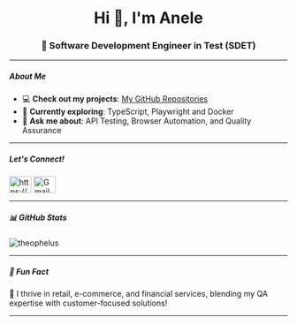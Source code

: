 <h1 align="center">Hi 👋, I'm Anele </h1>

<h3 align="center">🚀 Software Development Engineer in Test (SDET)</h3>

---
##### About Me
- 💻 **Check out my projects**: [My GitHub Repositories](https://github.com/Theophelus?tab=repositories)  
- 🌱 **Currently exploring**: TypeScript, Playwright and Docker  
- 💬 **Ask me about**: API Testing, Browser Automation, and Quality Assurance
----
##### Let's Connect!
  <div align="left">
  <a href="https://linkedin.com/in/https://www.linkedin.com/in/theophelus-tom/" target="blank"><img align="center" src="https://raw.githubusercontent.com/rahuldkjain/github-profile-readme-generator/master/src/images/icons/Social/linked-in-alt.svg" alt="https://www.linkedin.com/in/theophelus-tom/" height="30" width="40" /></a>

   <a href="mailto:aneletom10@gmail.com" target="_blank">
    <img align="center" src="https://img.icons8.com/color/48/000000/gmail-new.png" alt="Gmail" height="30" width="40" />
  </a>

</div>

---

##### 📊 GitHub Stats
<p align="left"> <img src="https://komarev.com/ghpvc/?username=theophelus&label=Profile%20views&color=0e75b6&style=flat" alt="theophelus" /> </p>

---

##### 🚀 Fun Fact
🌟 I thrive in retail, e-commerce, and financial services, blending my QA expertise with customer-focused solutions!

---
